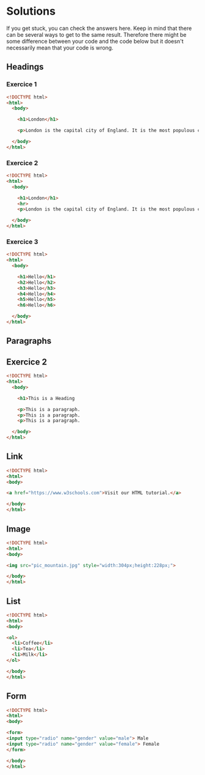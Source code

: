 # Solutions
If you get stuck, you can check the answers here. Keep in mind that there can be several ways to get to the same result. Therefore there might be some difference between your code and the code below but it doesn't necessarily mean that your code is wrong.

## Headings

### Exercice 1

```html
<!DOCTYPE html>
<html>
  <body>

    <h1>London</h1>

    <p>London is the capital city of England. It is the most populous city in the United Kingdom, with a metropolitan area of over 13 million inhabitants.</p>

  </body>
</html>
```

### Exercice 2

```html
<!DOCTYPE html>
<html>
  <body>

    <h1>London</h1>
    <hr>
    <p>London is the capital city of England. It is the most populous city in the United Kingdom, with a metropolitan area of over 13 million inhabitants.</p>

  </body>
</html>

```

### Exercice 3

```html
<!DOCTYPE html>
<html>
  <body>

    <h1>Hello</h1>
    <h2>Hello</h2>
    <h3>Hello</h3>
    <h4>Hello</h4>
    <h5>Hello</h5>
    <h6>Hello</h6>

  </body>
</html>
```

## Paragraphs

## Exercice 2

```html
<!DOCTYPE html>
<html>
  <body>

    <h1>This is a Heading

    <p>This is a paragraph.
    <p>This is a paragraph.
    <p>This is a paragraph.

  </body>
</html>
```


## Link

```html
<!DOCTYPE html>
<html>
<body>

<a href="https://www.w3schools.com">Visit our HTML tutorial.</a>

</body>
</html>
```
## Image
```html
<!DOCTYPE html>
<html>
<body>

<img src="pic_mountain.jpg" style="width:304px;height:228px;">

</body>
</html>
```

## List

```html
<!DOCTYPE html>
<html>
<body>

<ol>
  <li>Coffee</li>
  <li>Tea</li>
  <li>Milk</li>
</ol>

</body>
</html>

```

## Form

```html
<!DOCTYPE html>
<html>
<body>

<form>
<input type="radio" name="gender" value="male"> Male
<input type="radio" name="gender" value="female"> Female
</form>

</body>
</html>
```
